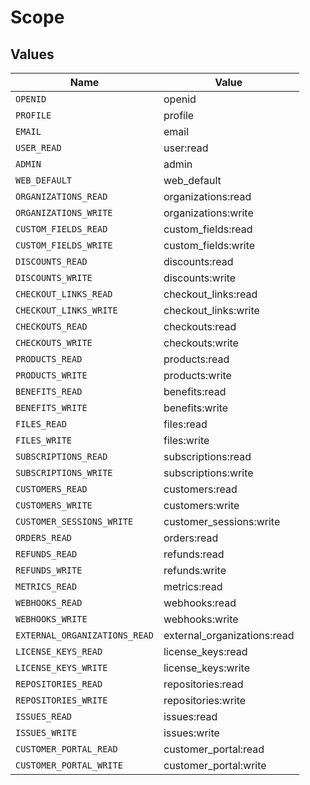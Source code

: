 # Scope


## Values

| Name                          | Value                         |
| ----------------------------- | ----------------------------- |
| `OPENID`                      | openid                        |
| `PROFILE`                     | profile                       |
| `EMAIL`                       | email                         |
| `USER_READ`                   | user:read                     |
| `ADMIN`                       | admin                         |
| `WEB_DEFAULT`                 | web_default                   |
| `ORGANIZATIONS_READ`          | organizations:read            |
| `ORGANIZATIONS_WRITE`         | organizations:write           |
| `CUSTOM_FIELDS_READ`          | custom_fields:read            |
| `CUSTOM_FIELDS_WRITE`         | custom_fields:write           |
| `DISCOUNTS_READ`              | discounts:read                |
| `DISCOUNTS_WRITE`             | discounts:write               |
| `CHECKOUT_LINKS_READ`         | checkout_links:read           |
| `CHECKOUT_LINKS_WRITE`        | checkout_links:write          |
| `CHECKOUTS_READ`              | checkouts:read                |
| `CHECKOUTS_WRITE`             | checkouts:write               |
| `PRODUCTS_READ`               | products:read                 |
| `PRODUCTS_WRITE`              | products:write                |
| `BENEFITS_READ`               | benefits:read                 |
| `BENEFITS_WRITE`              | benefits:write                |
| `FILES_READ`                  | files:read                    |
| `FILES_WRITE`                 | files:write                   |
| `SUBSCRIPTIONS_READ`          | subscriptions:read            |
| `SUBSCRIPTIONS_WRITE`         | subscriptions:write           |
| `CUSTOMERS_READ`              | customers:read                |
| `CUSTOMERS_WRITE`             | customers:write               |
| `CUSTOMER_SESSIONS_WRITE`     | customer_sessions:write       |
| `ORDERS_READ`                 | orders:read                   |
| `REFUNDS_READ`                | refunds:read                  |
| `REFUNDS_WRITE`               | refunds:write                 |
| `METRICS_READ`                | metrics:read                  |
| `WEBHOOKS_READ`               | webhooks:read                 |
| `WEBHOOKS_WRITE`              | webhooks:write                |
| `EXTERNAL_ORGANIZATIONS_READ` | external_organizations:read   |
| `LICENSE_KEYS_READ`           | license_keys:read             |
| `LICENSE_KEYS_WRITE`          | license_keys:write            |
| `REPOSITORIES_READ`           | repositories:read             |
| `REPOSITORIES_WRITE`          | repositories:write            |
| `ISSUES_READ`                 | issues:read                   |
| `ISSUES_WRITE`                | issues:write                  |
| `CUSTOMER_PORTAL_READ`        | customer_portal:read          |
| `CUSTOMER_PORTAL_WRITE`       | customer_portal:write         |